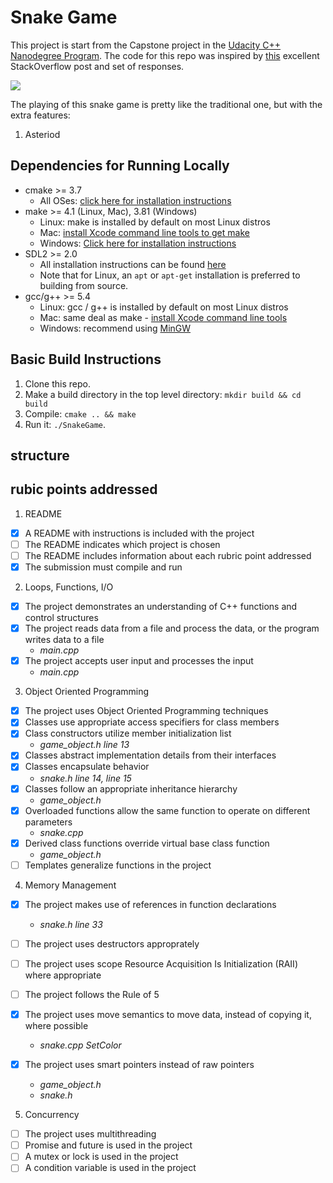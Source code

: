 # Snake Game

This project is start from the Capstone project in the [Udacity C++ Nanodegree Program](https://www.udacity.com/course/c-plus-plus-nanodegree--nd213). The code for this repo was inspired by [this](https://codereview.stackexchange.com/questions/212296/snake-game-in-c-with-sdl) excellent StackOverflow post and set of responses.

<img src="snake_game.gif"/>

The playing of this snake game is pretty like the traditional one, but with the extra features:
1. Asteriod


## Dependencies for Running Locally
* cmake >= 3.7
  * All OSes: [click here for installation instructions](https://cmake.org/install/)
* make >= 4.1 (Linux, Mac), 3.81 (Windows)
  * Linux: make is installed by default on most Linux distros
  * Mac: [install Xcode command line tools to get make](https://developer.apple.com/xcode/features/)
  * Windows: [Click here for installation instructions](http://gnuwin32.sourceforge.net/packages/make.htm)
* SDL2 >= 2.0
  * All installation instructions can be found [here](https://wiki.libsdl.org/Installation)
  * Note that for Linux, an `apt` or `apt-get` installation is preferred to building from source.
* gcc/g++ >= 5.4
  * Linux: gcc / g++ is installed by default on most Linux distros
  * Mac: same deal as make - [install Xcode command line tools](https://developer.apple.com/xcode/features/)
  * Windows: recommend using [MinGW](http://www.mingw.org/)

## Basic Build Instructions

1. Clone this repo.
2. Make a build directory in the top level directory: `mkdir build && cd build`
3. Compile: `cmake .. && make`
4. Run it: `./SnakeGame`.

## structure


## rubic points addressed  

1. README  
- [x] A README with instructions is included with the project  
- [ ] The README indicates which project is chosen  
- [ ] The README includes information about each rubric point addressed  
- [x] The submission must compile and run  

2. Loops, Functions, I/O  
- [x] The project demonstrates an understanding of C++ functions and control structures  
- [x] The project reads data from a file and process the data, or the program writes data to a file  
    * *main.cpp*  
- [x] The project accepts user input and processes the input  
    * *main.cpp*  

3. Object Oriented Programming  
- [x] The project uses Object Oriented Programming techniques  
- [x] Classes use appropriate access specifiers for class members  
- [x] Class constructors utilize member initialization list 
    * *game_object.h  line 13* 
- [x] Classes abstract implementation details from their interfaces  
- [x] Classes encapsulate behavior  
    * *snake.h  line 14, line 15*
- [x] Classes follow an appropriate inheritance hierarchy  
    * *game_object.h* 
- [x] Overloaded functions allow the same function to operate on different parameters 
    * *snake.cpp* 
- [x] Derived class functions override virtual base class function 
    * *game_object.h* 
- [ ] Templates generalize functions in the project  

4. Memory Management  
- [x] The project makes use of references in function declarations  
    * *snake.h  line 33*
- [ ] The project uses destructors approprately  

- [ ] The project uses scope Resource Acquisition Is Initialization (RAII) where appropriate  
- [ ] The project follows the Rule of 5  
- [x] The project uses move semantics to move data, instead of copying it, where possible
    * *snake.cpp SetColor*
- [x] The project uses smart pointers instead of raw pointers
    * *game_object.h*
    * *snake.h*

5. Concurrency  
- [ ] The project uses multithreading  
- [ ] Promise and future is used in the project  
- [ ] A mutex or lock is used in the project  
- [ ] A condition variable is used in the project  